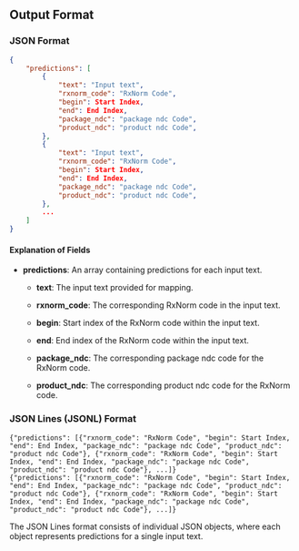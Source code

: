 ## Output Format

### JSON Format

```json
{
    "predictions": [
        {
            "text": "Input text",
            "rxnorm_code": "RxNorm Code",
            "begin": Start Index,
            "end": End Index,
            "package_ndc": "package ndc Code",
            "product_ndc": "product ndc Code",
        },
        {
            "text": "Input text",
            "rxnorm_code": "RxNorm Code",
            "begin": Start Index,
            "end": End Index,
            "package_ndc": "package ndc Code",
            "product_ndc": "product ndc Code",
        },
        ...
    ]
}

```

#### Explanation of Fields

- **predictions**: An array containing predictions for each input text.

  - **text**: The input text provided for mapping.

  - **rxnorm_code**: The corresponding RxNorm code in the input text.

  - **begin**: Start index of the RxNorm code within the input text.

  - **end**: End index of the RxNorm code within the input text.

  - **package_ndc**: The corresponding package ndc code for the RxNorm code.

  - **product_ndc**: The corresponding product ndc code for the RxNorm code.


### JSON Lines (JSONL) Format

```
{"predictions": [{"rxnorm_code": "RxNorm Code", "begin": Start Index, "end": End Index, "package_ndc": "package ndc Code", "product_ndc": "product ndc Code"}, {"rxnorm_code": "RxNorm Code", "begin": Start Index, "end": End Index, "package_ndc": "package ndc Code", "product_ndc": "product ndc Code"}, ...]}
{"predictions": [{"rxnorm_code": "RxNorm Code", "begin": Start Index, "end": End Index, "package_ndc": "package ndc Code", "product_ndc": "product ndc Code"}, {"rxnorm_code": "RxNorm Code", "begin": Start Index, "end": End Index, "package_ndc": "package ndc Code", "product_ndc": "product ndc Code"}, ...]}
```

The JSON Lines format consists of individual JSON objects, where each object represents predictions for a single input text.